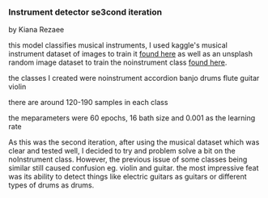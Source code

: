 ### Instrument detector se3cond iteration

by Kiana Rezaee 

this model classifies musical instruments, I used kaggle's musical instrument dataset of images to train it [found here](https://www.kaggle.com/datasets/nikolasgegenava/music-instruments) as well as an unsplash random image dataset to train the noinstrument class [found here](https://www.kaggle.com/datasets/lprdosmil/unsplash-random-images-collection).

the classes I created were
noinstrument
accordion 
banjo 
drums 
flute 
guitar
violin

there are around 120-190 samples in each class

the meparameters were 60 epochs, 16 bath size and 0.001 as the learning rate

As this was the second iteration, after using the musical dataset which was clear and tested well, I decided to try and problem solve a bit on the noInstrument class. However, the previous issue of some classes being similar still caused confusion eg. violin and guitar. the most impressive feat was its ability to detect things like electric guitars as guitars or different types of drums as drums. 